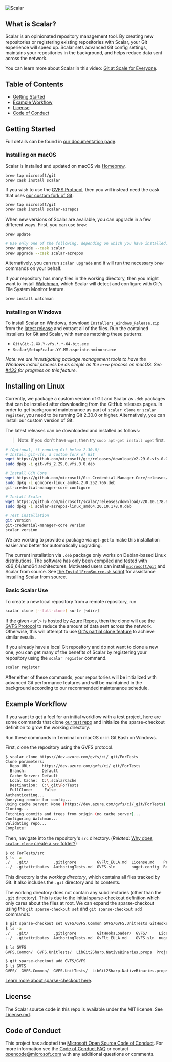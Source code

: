 ![Scalar](Scalar/Images/scalar-card.png)

## What is Scalar?

Scalar is an opinionated repository management tool. By creating new
repositories or registering existing repositories with Scalar, your Git
experience will speed up. Scalar sets advanced Git config settings,
maintains your repositories in the background, and helps reduce data sent
across the network.

You can learn more about Scalar in this video: [Git at Scale for Everyone](https://www.youtube.com/watch?v=USLB1gwl1vA).

## Table of Contents

* [Getting Started](#getting-started)
* [Example Workflow](#example-workflow)
* [License](#license)
* [Code of Conduct](#code-of-conduct)

## Getting Started

Full details can be found in [our documentation page](https://github.com/microsoft/scalar/blob/HEAD/docs/index.md).

### Installing on macOS

Scalar is installed and updated on macOS via [Homebrew](https://brew.sh/).

```sh
brew tap microsoft/git
brew cask install scalar
```

If you wish to use the [GVFS Protocol][gvfs-protocol], then you will
instead need the cask that uses [our custom fork of Git][microsoft-git]:

```sh
brew tap microsoft/git
brew cask install scalar-azrepos
```

When new versions of Scalar are available, you can upgrade in a few
different ways. First, you can use `brew`:

```sh
brew update

# Use only one of the following, depending on which you have installed:
brew upgrade --cask scalar
brew upgrade --cask scalar-azrepos
```

Alternatively, you can run `scalar upgrade` and it will run the necessary
`brew` commands on your behalf.

If your repository has many files in the working directory, then you might
want to install [Watchman](https://github.com/facebook/watchman), which
Scalar will detect and configure with Git's File System Monitor feature.

```sh
brew install watchman
```

### Installing on Windows

To install Scalar on Windows, download `Installers_Windows_Release.zip`
from the [latest release](https://github.com/microsoft/scalar/releases)
and extract all of the files.  Run the contained installers for Git and
Scalar, with names matching these patterns:

 * `Git\Git-2.XX.Y-vfs.*.*-64-bit.exe`
 * `Scalar\SetupScalar.YY.MM.<sprint>.<minor>.exe`

_Note: we are investigating package management tools to have the Windows
install process be as simple as the `brew` process on macOS. See
[#433](https://github.com/microsoft/scalar/issues/433) for progress on
this feature._

Installing on Linux
-------------------

Currently, we package a custom version of Git and Scalar as `.deb` packages
that can be installed after downloading from the GitHub releases pages.
In order to get background maintenance as part of `scalar clone` or
`scalar register`, you need to be running Git 2.30.0 or higher.
Alternatively, you can install our custom version of Git.

The latest releases can be downloaded and installed as follows:

> Note: If you don't have `wget`, then try `sudo apt-get install wget` first.

```sh
# (Optional, if running Git below 2.30.0)
# Install git-vfs, a custom fork of Git
wget https://github.com/microsoft/git/releases/download/v2.29.0.vfs.0.0/git-vfs_2.29.0.vfs.0.0.deb
sudo dpkg -i git-vfs_2.29.0.vfs.0.0.deb

# Install GCM Core
wget https://github.com/microsoft/Git-Credential-Manager-Core/releases/download/v2.0.252-beta/gcmcore-linux_amd64.2.0.252.766.deb
sudo dpkg -i gcmcore-linux_amd64.2.0.252.766.deb
git-credential-manager-core configure

# Install Scalar
wget https://github.com/microsoft/scalar/releases/download/v20.10.178.6/scalar-azrepos-linux_amd64.20.10.178.0.deb
sudo dpkg -i scalar-azrepos-linux_amd64.20.10.178.0.deb

# Test installation
git version
git-credential-manager-core version
scalar version
```

We are working to provide a package via `apt-get` to make this installation
easier and better for automatically upgrading.

The current installation via `.deb` package only works on Debian-based
Linux distributions. The software has only been compiled and tested with x86_64/amd64
architectures. Motivated users can install [`microsoft/git`](https://github.com/microsoft/git)
and Scalar from source. See [the `InstallFromSource.sh` script](https://github.com/microsoft/scalar/blob/2dc48243c50763024b048c5f36d5f50835943dda/Scripts/Linux/InstallFromSource.sh#L62-L76)
for assistance installing Scalar from source.

### Basic Scalar Use

To create a new local repository from a remote repository, run

```sh
scalar clone [--full-clone] <url> [<dir>]
```

If the given `<url>` is hosted by Azure Repos, then the clone will use
[the GVFS Protocol](gvfs-procool)
to reduce the amount of data sent across the network. Otherwise, this will
attempt to use [Git's partial clone feature](https://git-scm.com/docs/git-clone#Documentation/git-clone.txt---filterltfilter-specgt)
to achieve similar results.

If you already have a local Git repository and do not want to clone a new
one, you can get many of the benefits of Scalar by registering your repository
using the `scalar register` command.

```sh
scalar register
```

After either of these commands, your repositories will be initialized with
advanced Git performance features and will be maintained in the background
according to our recommended maintenance schedule.

## Example Workflow

If you want to get a feel for an initial workflow with a test project, here
are some commands that clone [our test repo](https://dev.azure.com/gvfs/ci/_git/ForTests)
and initialize the sparse-checkout definition to grow the working directory.

Run these commands in Terminal on macOS or in Git Bash on Windows.

First, clone the repository using the GVFS protocol.

```sh
$ scalar clone https://dev.azure.com/gvfs/ci/_git/ForTests
Clone parameters:
  Repo URL:     https://dev.azure.com/gvfs/ci/_git/ForTests
  Branch:       Default
  Cache Server: Default
  Local Cache:  C:\.scalarCache
  Destination:  C:\_git\ForTests
  FullClone:     False
Authenticating...
Querying remote for config...
Using cache server: None (https://dev.azure.com/gvfs/ci/_git/ForTests)
Cloning...
Fetching commits and trees from origin (no cache server)...
Configuring Watchman...
Validating repo...
Complete!
```

Then, navigate into the repository's `src` directory.
(*Related:* [Why does `scalar clone` create a `src` folder?](https://github.com/microsoft/scalar/blob/main/docs/faq.md#why-does-scalar-clone-create-a-reposrc-folder))

```sh
$ cd ForTests/src
$ ls -a
./   .git/           .gitignore         GvFlt_EULA.md  License.md    Protocol.md  Settings.StyleCop
../  .gitattributes  AuthoringTests.md  GVFS.sln       nuget.config  Readme.md
```

This directory is the _working directory_, which contains all files
tracked by Git. It also includes the `.git` directory and its contents.

The working directory does not contain any subdirectories (other than the
`.git` directory). This is due to the initial sparse-checkout definition
which only cares about the files at root. We can expand the sparse-checkout
using the `git sparse-checkout set` and `git sparse-checkout add` commands:

```sh
$ git sparse-checkout set GVFS/GVFS.Common GVFS/GVFS.UnitTests GitHooksLoader
$ ls -a
./   .git/           .gitignore         GitHooksLoader/  GVFS/     License.md    Protocol.md  Settings.StyleCop
../  .gitattributes  AuthoringTests.md  GvFlt_EULA.md    GVFS.sln  nuget.config  Readme.md

$ ls GVFS
GVFS.Common/  GVFS.UnitTests/  LibGit2Sharp.NativeBinaries.props  ProjectedFSLib.NativeBinaries.props

$ git sparse-checkout add GVFS/GVFS
$ ls GVFS
GVFS/  GVFS.Common/  GVFS.UnitTests/  LibGit2Sharp.NativeBinaries.props  ProjectedFSLib.NativeBinaries.props
```

[Learn more about sparse-checkout here](https://github.blog/2020-01-17-bring-your-monorepo-down-to-size-with-sparse-checkout/).

## License

The Scalar source code in this repo is available under the MIT license. See [License.md](License.md).

## Code of Conduct

This project has adopted the [Microsoft Open Source Code of Conduct][conduct-code].
For more information see the [Code of Conduct FAQ][conduct-FAQ] or contact [opencode@microsoft.com][conduct-email] with any additional questions or comments.


[gvfs-protocol]: https://github.com/microsoft/VFSForGit/blob/HEAD/Protocol.md
[microsoft-git]: https://github.com/microsoft/git
[conduct-code]: https://opensource.microsoft.com/codeofconduct/
[conduct-FAQ]: https://opensource.microsoft.com/codeofconduct/faq/
[conduct-email]: mailto:opencode@microsoft.com
